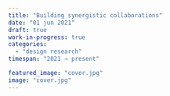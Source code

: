 ```yaml
---
title: "Building synergistic collaborations"
date: "01 jun 2021"
draft: true
work-in-progress: true
categories:
  - "design research"
timespan: "2021 → present"

featured_image: "cover.jpg"
image: "cover.jpg"
---
```

